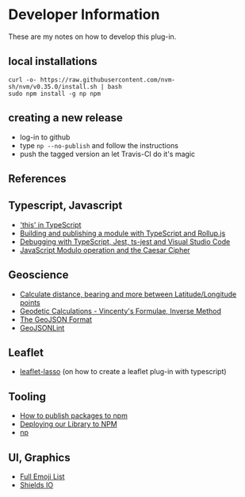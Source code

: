 # Developer Information

These are my notes on how to develop this plug-in.

## local installations

```
curl -o- https://raw.githubusercontent.com/nvm-sh/nvm/v0.35.0/install.sh | bash
sudo npm install -g np npm

```

## creating a new release

- log-in to github
- type `np --no-publish` and follow the instructions
- push the tagged version an let Travis-CI do it's magic

## References

## Typescript, Javascript 

- ['this' in TypeScript](https://github.com/Microsoft/TypeScript/wiki/'this'-in-TypeScript)
- [Building and publishing a module with TypeScript and Rollup.js](https://hackernoon.com/building-and-publishing-a-module-with-typescript-and-rollup-js-faa778c85396)
- [Debugging with TypeScript, Jest, ts-jest and Visual Studio Code](https://medium.com/@mtiller/debugging-with-typescript-jest-ts-jest-and-visual-studio-code-ef9ca8644132)
- [JavaScript Modulo operation and the Caesar Cipher](http://www.codeavenger.com/2017/05/19/JavaScript-Modulo-operation-and-the-Caesar-Cipher.html)

## Geoscience

- [Calculate distance, bearing and more between Latitude/Longitude points](https://www.movable-type.co.uk/scripts/latlong.html)
- [Geodetic Calculations - Vincenty's Formulae, Inverse Method](https://www.ga.gov.au/geodesy/datums/vincenty_inverse.jsp)
- [The GeoJSON Format](https://tools.ietf.org/html/rfc7946)
- [GeoJSONLint](http://geojsonlint.com/)

## Leaflet 

- [leaflet-lasso](https://github.com/zakjan/leaflet-lasso) (on how to create a leaflet plug-in with typescript)

## Tooling

- [How to publish packages to npm](https://zellwk.com/blog/publish-to-npm/)
- [Deploying our Library to NPM](https://hungryturtlecode.com/projects/parallax-deploy-npm/)
- [np](https://github.com/sindresorhus/np)

## UI, Graphics

- [Full Emoji List](https://www.unicode.org/emoji/charts/full-emoji-list.html)
- [Shields IO](https://shields.io)